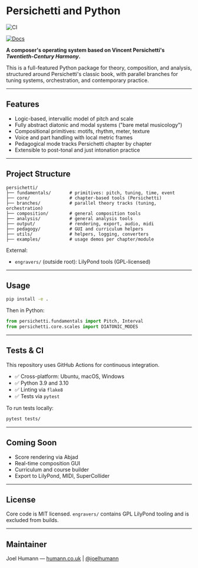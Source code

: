 # Persichetti and Python

![CI](https://github.com/joelhumann/persichetti-and-python/actions/workflows/ci.yml/badge.svg)

[![Docs](https://img.shields.io/badge/docs-online-blue)](https://joelhumann.github.io/persichetti-and-python/)

**A composer's operating system based on Vincent Persichetti's _Twentieth-Century Harmony_.**

This is a full-featured Python package for theory, composition, and analysis, structured around Persichetti's classic book, with parallel branches for tuning systems, orchestration, and contemporary practice.

---

## Features

- Logic-based, intervallic model of pitch and scale
- Fully abstract diatonic and modal systems ("bare metal musicology")
- Compositional primitives: motifs, rhythm, meter, texture
- Voice and part handling with local metric frames
- Pedagogical mode tracks Persichetti chapter by chapter
- Extensible to post-tonal and just intonation practice

---

## Project Structure

```
persichetti/
├── fundamentals/       # primitives: pitch, tuning, time, event
├── core/               # chapter-based tools (Persichetti)
├── branches/           # parallel theory tracks (tuning, orchestration)
├── composition/        # general composition tools
├── analysis/           # general analysis tools
├── output/             # rendering, export, audio, midi
├── pedagogy/           # GUI and curriculum helpers
├── utils/              # helpers, logging, converters
├── examples/           # usage demos per chapter/module
```

External:
- `engravers/` (outside root): LilyPond tools (GPL-licensed)

---

## Usage

```bash
pip install -e .
```

Then in Python:
```python
from persichetti.fundamentals import Pitch, Interval
from persichetti.core.scales import DIATONIC_MODES
```

---

## Tests & CI

This repository uses GitHub Actions for continuous integration.

- ✅ Cross-platform: Ubuntu, macOS, Windows
- ✅ Python 3.9 and 3.10
- ✅ Linting via `flake8`
- ✅ Tests via `pytest`

To run tests locally:
```bash
pytest tests/
```

---

## Coming Soon

- Score rendering via Abjad
- Real-time composition GUI
- Curriculum and course builder
- Export to LilyPond, MIDI, SuperCollider

---

## License

Core code is MIT licensed. `engravers/` contains GPL LilyPond tooling and is excluded from builds.

---

## Maintainer

Joel Humann — [humann.co.uk](https://www.humann.co.uk) | [@joelhumann](https://bsky.app/profile/joelhumann.bsky.social)

